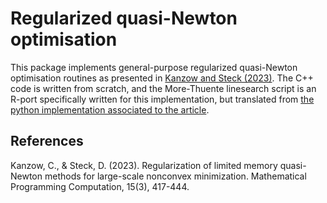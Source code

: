# Regularized quasi-Newton optimisation
This package implements general-purpose regularized quasi-Newton optimisation routines as presented in [Kanzow and Steck (2023)](https://link.springer.com/article/10.1007/s12532-023-00238-4). The C++ code is written from scratch, and the More-Thuente linesearch script is an R-port specifically written for this implementation, but translated from [the python implementation associated to the article](https://github.com/dmsteck/paper-regularized-qn-benchmark/blob/d6777fa872bebcc38ebe2d7aa9dc21862d3b7ffd/utility/morethuente.py#L4).

## References
Kanzow, C., & Steck, D. (2023). Regularization of limited memory quasi-Newton methods for large-scale nonconvex minimization. Mathematical Programming Computation, 15(3), 417-444.